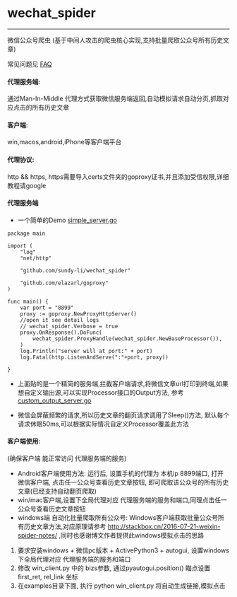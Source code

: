 # wechat_spider
----------------------------------------------------------------------------------


微信公众号爬虫 (基于中间人攻击的爬虫核心实现,支持批量爬取公众号所有历史文章)

常见问题见 [FAQ][3]

#### 代理服务端: 
通过Man-In-Middle 代理方式获取微信服务端返回,自动模拟请求自动分页,抓取对应点击的所有历史文章

#### 客户端:  
win,macos,android,iPhone等客户端平台

#### 代理协议:
http && https,  https需要导入certs文件夹的goproxy证书,并且添加受信权限,详细教程请google

#### 代理服务端
- 一个简单的Demo  [simple_server.go][1]

```
package main

import (
	"log"
	"net/http"

	"github.com/sundy-li/wechat_spider"

	"github.com/elazarl/goproxy"
)

func main() {
	var port = "8899"
	proxy := goproxy.NewProxyHttpServer()
	//open it see detail logs
	// wechat_spider.Verbose = true
	proxy.OnResponse().DoFunc(
		wechat_spider.ProxyHandle(wechat_spider.NewBaseProcessor()),
	)
	log.Println("server will at port:" + port)
	log.Fatal(http.ListenAndServe(":"+port, proxy))

}
```

- 上面贴的是一个精简的服务端,拦截客户端请求,将微信文章url打印到终端,如果想自定义输出源,可以实现Processor接口的Output方法, 参考  [custom_output_server.go][2]


[1]: https://github.com/sundy-li/wechat_spider/blob/master/examples/simple_server.go
[2]: https://github.com/sundy-li/wechat_spider/blob/master/examples/custom_output_server.go
[3]: https://github.com/sundy-li/wechat_spider/blob/master/docs/FAQ.md

- 微信会屏蔽频繁的请求,所以历史文章的翻页请求调用了Sleep()方法, 默认每个请求休眠50ms,可以根据实际情况自定义Processor覆盖此方法


#### 客户端使用:    
  (确保客户端 能正常访问 代理服务端的服务) 

- Android客户端使用方法:
  运行后, 设置手机的代理为 本机ip 8899端口,  打开微信客户端, 点击任一公众号查看历史文章按钮, 即可爬取该公众号的所有历史文章(已经支持自动翻页爬取)
-  win/mac客户端,设置下全局代理对应 代理服务端的服务和端口,同理点击任一公众号查看历史文章按钮
-  windows端 自动化批量爬取所有公众号:  Windows客户端获取批量公众号所有历史文章方法,对应原理请参考 http://stackbox.cn/2016-07-21-weixin-spider-notes/ ,同时也感谢博文作者提供此windows模拟点击的思路 

  1. 要求安装windows +  微信pc版本 + ActivePython3 + autogui, 设置windows下全局代理对应 代理服务端的服务和端口
  2. 修改 win_client.py 中的 bizs参数, 通过pyautogui.position() 瞄点设置 first_ret, rel_link 坐标
  3. 在examples目录下面, 执行 python win_client.py 将自动生成链接,模拟点击


